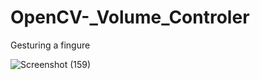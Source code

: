 # OpenCV-_Volume_Controler
Gesturing a fingure

![Screenshot (159)](https://github.com/MDjafar07/OpenCV-_Volume_Controler/assets/93277953/c9664b13-6b96-45ea-ad8f-5e7406a2af00)
